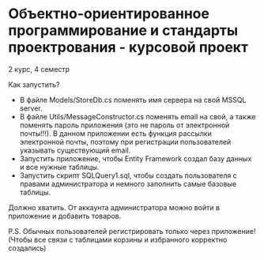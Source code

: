 # Объектно-ориентированное программирование и стандарты проектрования - курсовой проект
2 курс, 4 семестр

Как запустить? 
- В файле Models/StoreDb.cs поменять имя сервера на свой MSSQL server.
- В файле Utils/MessageConstructor.cs поменять email на свой, а также поменять пароль приложения (это не пароль от электронной почты!!!). В данном приложении есть функция рассылки электронной почты, поэтому при регистрации пользователей указывать существующий email.
- Запустить приложение, чтобы Entity Framework создал базу данных и все нужные таблицы.
- Запустить скрипт SQLQuery1.sql, чтобы создать пользователя с правами администратора и немного заполнить самые базовые таблицы.

Должно хватить. От аккаунта администратора можно войти в приложение и добавить товаров.

P.S. Обычных пользователей регистрировать только через приложение!
(Чтобы все связи с таблицами корзины и избранного корректно создались)
